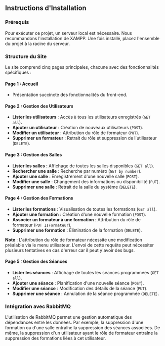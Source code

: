 ## Instructions d'Installation

### Prérequis
Pour exécuter ce projet, un serveur local est nécessaire. Nous recommandons l'installation de XAMPP. Une fois installé, placez l'ensemble du projet à la racine du serveur.

### Structure du Site
Le site comprend cinq pages principales, chacune avec des fonctionnalités spécifiques :

#### Page 1 : Accueil
- Présentation succincte des fonctionnalités du front-end.

#### Page 2 : Gestion des Utilisateurs
- **Lister les utilisateurs** : Accès à tous les utilisateurs enregistrés (`GET all`).
- **Ajouter un utilisateur** : Création de nouveaux utilisateurs (`POST`).
- **Modifier un utilisateur** : Attribution du rôle de formateur (`PUT`).
- **Supprimer un formateur** : Retrait du rôle et suppression de l'utilisateur (`DELETE`).

#### Page 3 : Gestion des Salles
- **Lister les salles** : Affichage de toutes les salles disponibles (`GET all`).
- **Rechercher une salle** : Recherche par numéro (`GET by number`).
- **Ajouter une salle** : Enregistrement d'une nouvelle salle (`POST`).
- **Modifier une salle** : Changement des informations ou disponibilité (`PUT`).
- **Supprimer une salle** : Retrait de la salle du système (`DELETE`).

#### Page 4 : Gestion des Formations
- **Lister les formations** : Visualisation de toutes les formations (`GET all`).
- **Ajouter une formation** : Création d'une nouvelle formation (`POST`).
- **Associer un formateur à une formation** : Attribution du rôle de formateur (`PUT IsFormateur`).
- **Supprimer une formation** : Élimination de la formation (`DELETE`).

**Note** : L'attribution du rôle de formateur nécessite une modification préalable via le menu utilisateur. L'envoi de cette requête peut nécessiter plusieurs tentatives en cas d'erreur car il peut y'avoir des bugs.

#### Page 5 : Gestion des Séances
- **Lister les séances** : Affichage de toutes les séances programmées (`GET all`).
- **Ajouter une séance** : Planification d'une nouvelle séance (`POST`).
- **Modifier une séance** : Modification des détails de la séance (`PUT`).
- **Supprimer une séance** : Annulation de la séance programmée (`DELETE`).

### Intégration avec RabbitMQ
L'utilisation de RabbitMQ permet une gestion automatique des dépendances entre les données. Par exemple, la suppression d'une formation ou d'une salle entraîne la suppression des séances associées. De même, la suppression d'un utilisateur ayant le rôle de formateur entraîne la suppression des formations liées à cet utilisateur.
